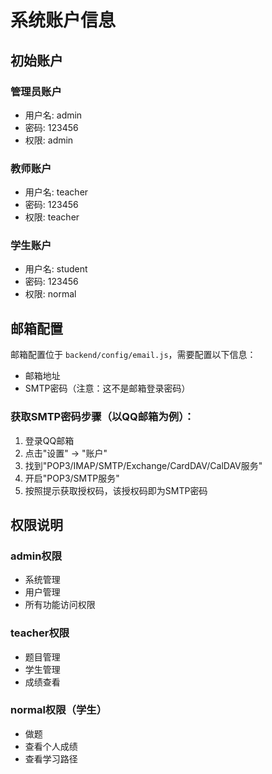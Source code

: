 # 系统账户信息

## 初始账户

### 管理员账户
- 用户名: admin
- 密码: 123456
- 权限: admin

### 教师账户
- 用户名: teacher
- 密码: 123456
- 权限: teacher

### 学生账户
- 用户名: student
- 密码: 123456
- 权限: normal

## 邮箱配置

邮箱配置位于 `backend/config/email.js`，需要配置以下信息：
- 邮箱地址
- SMTP密码（注意：这不是邮箱登录密码）

### 获取SMTP密码步骤（以QQ邮箱为例）：
1. 登录QQ邮箱
2. 点击"设置" -> "账户"
3. 找到"POP3/IMAP/SMTP/Exchange/CardDAV/CalDAV服务"
4. 开启"POP3/SMTP服务"
5. 按照提示获取授权码，该授权码即为SMTP密码

## 权限说明

### admin权限
- 系统管理
- 用户管理
- 所有功能访问权限

### teacher权限
- 题目管理
- 学生管理
- 成绩查看

### normal权限（学生）
- 做题
- 查看个人成绩
- 查看学习路径 